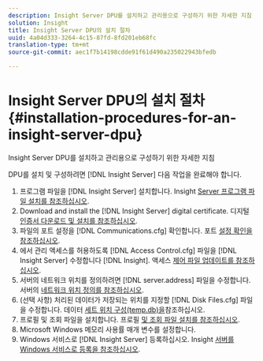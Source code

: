 ```yaml
---
description: Insight Server DPU를 설치하고 관리용으로 구성하기 위한 자세한 지침
solution: Insight
title: Insight Server DPU의 설치 절차
uuid: 4a04d333-3264-4c15-87fd-8fd201eb68fc
translation-type: tm+mt
source-git-commit: aec1f7b14198cdde91f61d490a235022943bfedb

---
```



# Insight Server DPU의 설치 절차{#installation-procedures-for-an-insight-server-dpu}

Insight Server DPU를 설치하고 관리용으로 구성하기 위한 자세한 지침

DPU를 설치 및 구성하려면 [!DNL Insight Server] 다음 작업을 완료해야 합니다.

1. 프로그램 파일을 [!DNL Insight Server] 설치합니다. Insight [Server 프로그램 파일 설치를 참조하십시오](../../../../home/c-inst-svr/c-install-ins-svr/t-install-proc-inst-svr-dpu/t-install-prgm-files.md#task-1e6251fd39714186baa40d38f23d0088).
1. Download and install the [!DNL Insight Server] digital certificate. 디지털 [인증서 다운로드 및 설치를 참조하십시오](../../../../home/c-inst-svr/c-install-ins-svr/t-install-proc-inst-svr-dpu/c-dnld-dgtl-cert/c-dnld-dgtl-cert.md#concept-4f79c240492f4e52b6375b4b3bbefa17).
1. 파일의 포트 설정을 [!DNL Communications.cfg] 확인합니다. 포트 [설정 확인을 참조하십시오](../../../../home/c-inst-svr/c-install-ins-svr/t-install-proc-inst-svr-dpu/t-chk-pt-stgs.md#task-a91191b0a19e4437aa535a27c734ae64).
1. 에서 관리 액세스를 허용하도록 [!DNL Access Control.cfg] 파일을 [!DNL Insight Server] 수정합니다 [!DNL Insight]. 액세스 [제어 파일 업데이트를 참조하십시오](../../../../home/c-inst-svr/c-install-ins-svr/t-install-proc-inst-svr-dpu/c-updt-accss-ctrl-file.md#concept-fb9aa0c0e0664c018528f56d01c4808d).
1. 서버의 네트워크 위치를 정의하려면 [!DNL server.address] 파일을 수정합니다. 서버의 [네트워크 위치 정의를 참조하십시오](../../../../home/c-inst-svr/c-install-ins-svr/t-install-proc-inst-svr-dpu/c-svrs-ntwk-loc/c-svrs-ntwk-loc.md#concept-87dd2aa3448c415ca1285bc445a8c649).
1. (선택 사항) 처리된 데이터가 저장되는 위치를 지정할 [!DNL Disk Files.cfg] 파일을 수정합니다. 데이터 [세트 위치 구성(temp.db)을](../../../../home/c-inst-svr/c-install-ins-svr/t-install-proc-inst-svr-dpu/t-cfg-loc-dtst.md#task-f645eefecb154e679acbb480a07c1f0e)참조하십시오.
1. 프로필 및 조회 파일을 설치합니다. 프로필 [및 조회 파일 설치를 참조하십시오](../../../../home/c-inst-svr/c-install-ins-svr/t-install-proc-inst-svr-dpu/c-install-prof-lkup-files.md#concept-1631895d09a14dc99316bf8cf166fdfc).
1. Microsoft Windows 메모리 사용률 매개 변수를 설정합니다.
1. Windows 서비스로 [!DNL Insight Server] 등록하십시오. Insight [서버를 Windows 서비스로 등록을 참조하십시오](../../../../home/c-inst-svr/c-install-ins-svr/t-install-proc-inst-svr-dpu/c-reg-wdws-svc.md#concept-f2c7aa891d544a2595aa01d0d796a540).
